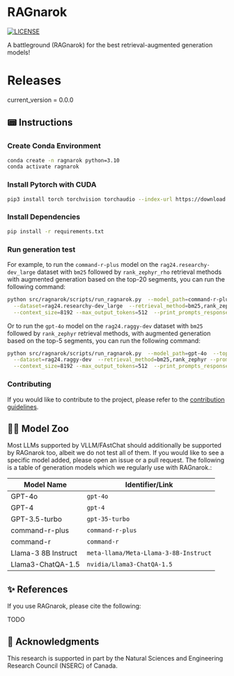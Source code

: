 # RAGnarok

<!-- [![PyPI](https://img.shields.io/pypi/v/rank-llm?color=brightgreen)](https://pypi.org/project/rank-llm/) -->
<!-- [![Downloads](https://static.pepy.tech/personalized-badge/rank-llm?period=total&units=international_system&left_color=grey&right_color=brightgreen&left_text=downloads)](https://pepy.tech/project/rank-llm) -->
<!-- [![Downloads](https://static.pepy.tech/personalized-badge/rank-llm?period=week&units=international_system&left_color=grey&right_color=brightgreen&left_text=downloads/week)](https://pepy.tech/project/rank-llm) -->
<!-- [![Generic badge](https://img.shields.io/badge/arXiv-2309.15088-red.svg)](https://arxiv.org/abs/2309.15088) -->
[![LICENSE](https://img.shields.io/badge/license-Apache-blue.svg?style=flat)](https://www.apache.org/licenses/LICENSE-2.0)


A battleground (RAGnarok) for the best retrieval-augmented generation models!

# Releases
current_version = 0.0.0

## 📟 Instructions

### Create Conda Environment

```bash
conda create -n ragnarok python=3.10
conda activate ragnarok
```

### Install Pytorch with CUDA
```bash
pip3 install torch torchvision torchaudio --index-url https://download.pytorch.org/whl/cu118 # For CUDA 11.8
```

### Install Dependencies
```bash
pip install -r requirements.txt
```

### Run generation test

For example, to run the `command-r-plus` model on the `rag24.researchy-dev_large` dataset with `bm25` followed by `rank_zephyr_rho` retrieval methods with augmented generation based on the top-20 segments, you can run the following command:
```bash
python src/ragnarok/scripts/run_ragnarok.py  --model_path=command-r-plus  --topk=100,20 \
  --dataset=rag24.researchy-dev_large  --retrieval_method=bm25,rank_zephyr_rho --prompt_mode=cohere  \
  --context_size=8192 --max_output_tokens=512  --print_prompts_responses
```

Or to run the `gpt-4o` model on the `rag24.raggy-dev` dataset with `bm25` followed by `rank_zephyr` retrieval methods, with augmented generation based on the top-5 segments, you can run the following command:
```bash
python src/ragnarok/scripts/run_ragnarok.py  --model_path=gpt-4o  --topk=100,5 \
  --dataset=rag24.raggy-dev  --retrieval_method=bm25,rank_zephyr --prompt_mode=chatqa  \
  --context_size=8192 --max_output_tokens=512  --print_prompts_responses
```

### Contributing 

If you would like to contribute to the project, please refer to the [contribution guidelines](CONTRIBUTING.md).

## 🦙🐧 Model Zoo

Most LLMs supported by VLLM/FAstChat should additionally be supported by RAGnarok too, albeit we do not test all of them. If you would like to see a specific model added, please open an issue or a pull request. The following is a table of generation models which we regularly use with RAGnarok.:

| Model Name        | Identifier/Link                            |
|-------------------|---------------------------------------------|
| GPT-4o            | `gpt-4o`                                   |
| GPT-4           | `gpt-4`                              |
| GPT-3.5-turbo    | `gpt-35-turbo`                            |
| command-r-plus    | `command-r-plus`                     |
| command-r         | `command-r`                          |
| Llama-3 8B Instruct | `meta-llama/Meta-Llama-3-8B-Instruct` |
| Llama3-ChatQA-1.5 | `nvidia/Llama3-ChatQA-1.5` |


## ✨ References

If you use RAGnarok, please cite the following:

TODO

## 🙏 Acknowledgments

This research is supported in part by the Natural Sciences and Engineering Research Council (NSERC) of Canada.
